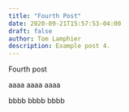 ```yaml
---
title: "Fourth Post"
date: 2020-09-21T15:57:53-04:00
draft: false
author: Tom Lamphier
description: Example post 4.
---
```

Fourth post

aaaa
aaaa
aaaa
<!--more-->
bbbb
bbbb
bbbb
